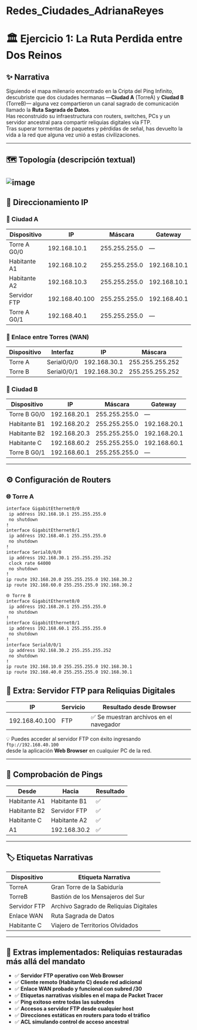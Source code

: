 # Redes_Ciudades_AdrianaReyes

# 🏛️ Ejercicio 1: La Ruta Perdida entre Dos Reinos

## ✨ Narrativa
Siguiendo el mapa milenario encontrado en la Cripta del Ping Infinito, descubriste que dos ciudades hermanas —**Ciudad A** (TorreA) y **Ciudad B** (TorreB)— alguna vez compartieron un canal sagrado de comunicación llamado la **Ruta Sagrada de Datos**.  
Has reconstruido su infraestructura con routers, switches, PCs y un servidor ancestral para compartir reliquias digitales vía FTP.  
Tras superar tormentas de paquetes y pérdidas de señal, has devuelto la vida a la red que alguna vez unió a estas civilizaciones.

---

## 🗺️ Topología (descripción textual)


![image](https://github.com/user-attachments/assets/f05cba3a-35b6-44c6-b8a9-f7eeb4ec16bd)
---

## 📐 Direccionamiento IP

### 🌆 Ciudad A

| Dispositivo        | IP              | Máscara           | Gateway         |
|--------------------|----------------|-------------------|-----------------|
| Torre A G0/0       | 192.168.10.1   | 255.255.255.0     | —               |
| Habitante A1       | 192.168.10.2   | 255.255.255.0     | 192.168.10.1    |
| Habitante A2       | 192.168.10.3   | 255.255.255.0     | 192.168.10.1    |
| Servidor FTP       | 192.168.40.100 | 255.255.255.0     | 192.168.40.1    |
| Torre A G0/1       | 192.168.40.1   | 255.255.255.0     | —               |

### 🌉 Enlace entre Torres (WAN)

| Dispositivo  | Interfaz     | IP              | Máscara           |
|--------------|--------------|------------------|-------------------|
| Torre A      | Serial0/0/0  | 192.168.30.1     | 255.255.255.252   |
| Torre B      | Serial0/0/1  | 192.168.30.2     | 255.255.255.252   |

### 🌆 Ciudad B

| Dispositivo        | IP              | Máscara           | Gateway         |
|--------------------|----------------|-------------------|-----------------|
| Torre B G0/0       | 192.168.20.1   | 255.255.255.0     | —               |
| Habitante B1       | 192.168.20.2   | 255.255.255.0     | 192.168.20.1    |
| Habitante B2       | 192.168.20.3   | 255.255.255.0     | 192.168.20.1    |
| Habitante C        | 192.168.60.2   | 255.255.255.0     | 192.168.60.1    |
| Torre B G0/1       | 192.168.60.1   | 255.255.255.0     | —               |

---

## ⚙️ Configuración de Routers

### 🌐 Torre A

```bash
interface GigabitEthernet0/0
 ip address 192.168.10.1 255.255.255.0
 no shutdown
!
interface GigabitEthernet0/1
 ip address 192.168.40.1 255.255.255.0
 no shutdown
!
interface Serial0/0/0
 ip address 192.168.30.1 255.255.255.252
 clock rate 64000
 no shutdown
!
ip route 192.168.20.0 255.255.255.0 192.168.30.2
ip route 192.168.60.0 255.255.255.0 192.168.30.2

🌐 Torre B
interface GigabitEthernet0/0
 ip address 192.168.20.1 255.255.255.0
 no shutdown
!
interface GigabitEthernet0/1
 ip address 192.168.60.1 255.255.255.0
 no shutdown
!
interface Serial0/0/1
 ip address 192.168.30.2 255.255.255.252
 no shutdown
!
ip route 192.168.10.0 255.255.255.0 192.168.30.1
ip route 192.168.40.0 255.255.255.0 192.168.30.1
```

## 🔐 Extra: Servidor FTP para Reliquias Digitales

| IP              | Servicio | Resultado desde Browser               |
|-----------------|----------|----------------------------------------|
| 192.168.40.100  | FTP      | ✅ Se muestran archivos en el navegador |

💡 Puedes acceder al servidor FTP con éxito ingresando  
`ftp://192.168.40.100`  
desde la aplicación **Web Browser** en cualquier PC de la red.

---

## 📶 Comprobación de Pings

| Desde         | Hacia           | Resultado |
|---------------|------------------|-----------|
| Habitante A1  | Habitante B1     | ✅        |
| Habitante B2  | Servidor FTP     | ✅        |
| Habitante C   | Habitante A2     | ✅        |
| A1            | 192.168.30.2     | ✅        |

---

## 🏷️ Etiquetas Narrativas

| Dispositivo      | Etiqueta Narrativa                        |
|------------------|-------------------------------------------|
| TorreA           | Gran Torre de la Sabiduría                |
| TorreB           | Bastión de los Mensajeros del Sur         |
| Servidor FTP     | Archivo Sagrado de Reliquias Digitales    |
| Enlace WAN       | Ruta Sagrada de Datos                     |
| Habitante C      | Viajero de Territorios Olvidados          |

---

## 🔧 Extras implementados: Reliquias restauradas más allá del mandato

- ✅ **Servidor FTP operativo con Web Browser**
- ✅ **Cliente remoto (Habitante C) desde red adicional**
- ✅ **Enlace WAN probado y funcional con subred /30**
- ✅ **Etiquetas narrativas visibles en el mapa de Packet Tracer**
- ✅ **Ping exitoso entre todas las subredes**
- ✅ **Accesos a servidor FTP desde cualquier host**
- ✅ **Direcciones estáticas en routers para todo el tráfico**
- ✅ **ACL simulando control de acceso ancestral**
